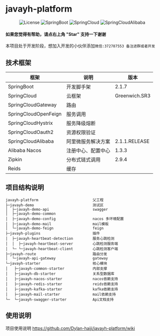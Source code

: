 #  javayh-platform

<p align="center">
  <img src='https://img.shields.io/badge/license-Apache%202-borightgreen' alt='License'/>
  <img src="https://img.shields.io/badge/Spring%20Boot-2.1.7.RELEASE-borightgreen" alt="SpringBoot"/>
  <img src="https://img.shields.io/badge/Spring%20Cloud-Greenwich.SR3-borightgreen" alt="SpringCloud"/>
  <img src="https://img.shields.io/badge/Spring%20Cloud%20Alibaba-2.1.1.RELEASE-borightgreen" alt="SpringCloudAlibaba"/>
</p>

#### 如果您觉得有帮助，请点右上角 "Star" 支持一下谢谢
本项目处于开发阶段，想加入开发的小伙伴添加`微信:372787553 备注进群或者开发`
## 技术框架

| 框架                   | 说明        | 版本               |
|----------------------|-----------|------------------|
| SpringBoot           | 开发脚手架     | 2\.1\.7          |
| SpringCloud          | 云框架       | Greenwich\.SR3   |
| SpringCloudGateway   | 路由        |                  |
| SpringCloudOpenFeign | 服务调用      |                  |
| SpringCloudHystrix   | 服务降级熔断    |                  |
| SpringCloudOauth2    | 资源权限验证    |                  |
| SpringCloudAlibaba   | 阿里微服务解决方案 | 2\.1\.1\.RELEASE |
| Alibaba  Nacos       | 注册中心、配置中心 | 1\.3\.3          |
| Zipkin               | 分布式链式调用   | 2\.9\.4          |
| Reids                | 缓存        |                  |

## 项目结构说明

```
javayh-platform                         父工程
├─javayh-demo                           测试区
│  ├─javayh-demo-api                    swagger
│  ├─javayh-demo-common         
│  ├─javayh-demo-config                 nacos 多环境配置
│  ├─javayh-demo-mail                   mail模板
│  └─javayh-demo-feign                  feign
├─javayh-plugins                        插件
│  ├─javayh-heartbeat-detection         服务心跳检测
│  │  ├─javayh-heartbeat-server         心跳检测服务端
│  └─ └─javayh-heartbeat-client         心跳检测客户端
├─javayh-route                          路由分发
│  └─javayh-api-gateway                 gateway
└─javayh-starter                        核心模块
│   ├─javayh-common-starter             内部支撑
│   ├─javayh-db-starter                 关系型数据库
│   ├─javayh-nacos-starter              nacos依赖支持
│   ├─javayh-redis-starter              reids依赖支持
│   ├─javayh-kafka-starter              kafka依赖支持
│   ├─javayh-mail-starter               mail依赖支持
└─  └─javayh-swagger-starter            Api文档支持
```
## 使用说明
项目使用说明 <a>https://github.com/Dylan-haiji/javayh-platform/wiki</a>
